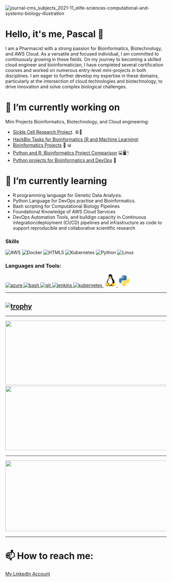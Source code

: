![journal-cms_subjects_2021-11_elife-sciences-computational-and-systems-biology-illustration](https://github.com/Onaho-Pascal/Onaho-Pascal/assets/156159318/34e8b4da-51b5-425d-98c0-7b40f34ba4e2)





# Hello, it's me, Pascal 👋

I am a Pharmacist with a strong passion for Bioinformatics, Biotechnology, and AWS Cloud. As a versatile and focused individual, I am committed to continuously growing in these fields. On my journey to becoming a skilled cloud engineer and bioinformatician, I have completed several certification courses and worked on numerous entry-level mini-projects in both disciplines. I am eager to further develop my expertise in these domains, particularly at the intersection of cloud technologies and biotechnology, to drive innovation and solve complex biological challenges.
  
  

# 🔭 I’m currently working on
Mini Projects  Bioinformatics, Biotechnology, and Cloud engineering:  
* [Sickle Cell Research Project](https://github.com/Onaho-Pascal/Sickle-Cell-Research). 🩸🧬
* [HackBio Tasks for Bioinformatics (R and Machine Learning)](https://github.com/Onaho-Pascal/Hackbio-Internship)
* [Bioinformatics Projects](https://github.com/Onaho-Pascal/Bioinformatics-Projects.git) 🧬 📊
* [Python and R: Bioinformatics Project Comparison](https://github.com/Onaho-Pascal/Python-R-project-comparisons.git) 💻🖥️🖱️
* [Python projects for Bioinformatics and DevOps](https://github.com/Onaho-Pascal/Python-Files.git)  🐍



# 🌱 I’m currently learning    

* R programming language for Genetic Data Analysis.
* Python Language for DevOps practise and Bioinformatics.
* Bash scripting for Computational Biology Pipelines
* Foundational Knowledge of AWS Cloud Services
* DevOps Automation Tools, and buildign capacity in Continuous integration/deployment (CI/CD) pipelines and infrastructure as code to support reproducible and collaborative scientific research
  
### Skills
![AWS](https://img.shields.io/badge/AWS-%23FF9900.svg?style=for-the-badge&logo=amazon-aws&logoColor=white)
![Docker](https://img.shields.io/badge/docker-%230db7ed.svg?style=for-the-badge&logo=docker&logoColor=white)
![HTML5](https://img.shields.io/badge/html5-%23E34F26.svg?style=for-the-badge&logo=html5&logoColor=white)
![Kubernetes](https://img.shields.io/badge/kubernetes-%23326ce5.svg?style=for-the-badge&logo=kubernetes&logoColor=white)
![Python](https://img.shields.io/badge/python-3670A0?style=for-the-badge&logo=python&logoColor=ffdd54)
![Linux](https://img.shields.io/badge/Linux-FCC624?style=for-the-badge&logo=linux&logoColor=black)


<h3 align="left">Languages and Tools:</h3>
<p align="left"> <a href="https://azure.microsoft.com/en-in/" target="_blank" rel="noreferrer"> <img src="https://www.vectorlogo.zone/logos/microsoft_azure/microsoft_azure-icon.svg" alt="azure" width="40" height="40"/> </a> <a href="https://www.gnu.org/software/bash/" target="_blank" rel="noreferrer"> <img src="https://www.vectorlogo.zone/logos/gnu_bash/gnu_bash-icon.svg" alt="bash" width="40" height="40"/> </a> <a href="https://git-scm.com/" target="_blank" rel="noreferrer"> <img src="https://www.vectorlogo.zone/logos/git-scm/git-scm-icon.svg" alt="git" width="40" height="40"/> </a> <a href="https://www.jenkins.io" target="_blank" rel="noreferrer"> <img src="https://www.vectorlogo.zone/logos/jenkins/jenkins-icon.svg" alt="jenkins" width="40" height="40"/> </a> <a href="https://kubernetes.io" target="_blank" rel="noreferrer"> <img src="https://www.vectorlogo.zone/logos/kubernetes/kubernetes-icon.svg" alt="kubernetes" width="40" height="40"/> </a> <a href="https://www.linux.org/" target="_blank" rel="noreferrer"> <img src="https://raw.githubusercontent.com/devicons/devicon/master/icons/linux/linux-original.svg" alt="linux" width="40" height="40"/> </a> <a href="https://www.python.org" target="_blank" rel="noreferrer"> <img src="https://raw.githubusercontent.com/devicons/devicon/master/icons/python/python-original.svg" alt="python" width="40" height="40"/> </a> </p>

---
[![trophy](https://github-profile-trophy.vercel.app/?username=Onaho-Pascal&title=Stars,Followers,Commits,Repositories,MultipleLang,PullRequest&theme=onedark)](https://github.com/ryo-ma/github-profile-trophy)
---
---

<p align="center">
  <img width="600" height="200" src="https://github-readme-stats.vercel.app/api?username=Onaho-Pascal&show_icons=true&theme=vision-friendly-dark">
  <img width="600" height="200" src="https://github-readme-stats.vercel.app/api/top-langs/?username=Onaho-Pascal&size_weight=0.15&count_weight=0.5&layout=compact&theme=vision-friendly-dark">
</p>


---

  
<p align="center">
  <img width="900" height="220" src="https://streak-stats.demolab.com?user=Onaho-Pascal&theme=highcontrast&hide_border=true&border_radius=5&card_width=800">
</p>


---

  



# 📫 How to reach me:
[My LinkedIn Account](https://www.linkedin.com/in/pascalonaho/)
